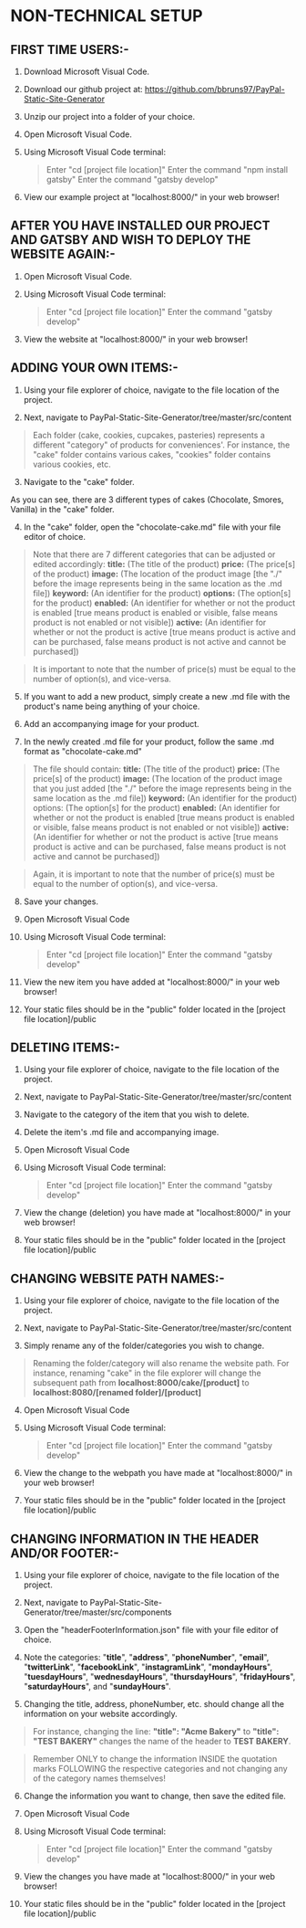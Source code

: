 ﻿# NON-TECHNICAL SETUP

## FIRST TIME USERS:-

1. Download Microsoft Visual Code.

2. Download our github project at: https://github.com/bbruns97/PayPal-Static-Site-Generator

3. Unzip our project into a folder of your choice.

4. Open Microsoft Visual Code.

5. Using Microsoft Visual Code terminal:

    >Enter "cd [project file location]"
    Enter the command "npm install gatsby"
    Enter the command "gatsby develop"

6. View our example project at "localhost:8000/" in your web browser!

## AFTER YOU HAVE INSTALLED OUR PROJECT AND GATSBY AND WISH TO DEPLOY THE WEBSITE AGAIN:-

1. Open Microsoft Visual Code.

2. Using Microsoft Visual Code terminal:

    >Enter "cd [project file location]"
    Enter the command "gatsby develop"

3. View the website at "localhost:8000/" in your web browser!

## ADDING YOUR OWN ITEMS:-

1. Using your file explorer of choice, navigate to the file location of the project.

2. Next, navigate to PayPal-Static-Site-Generator/tree/master/src/content

>Each folder (cake, cookies, cupcakes, pasteries) represents a different "category" of products for conveniences'.
For instance, the "cake" folder contains various cakes, "cookies" folder contains various cookies, etc.

3. Navigate to the "cake" folder.

As you can see, there are 3 different types of cakes (Chocolate, Smores, Vanilla) in the "cake" folder.

4. In the "cake" folder, open the "chocolate-cake.md" file with your file editor of choice.

>Note that there are 7 different categories that can be adjusted or edited accordingly:
**title:** (The title of the product)
**price:** (The price[s] of the product)
**image:** (The location of the product image [the "./" before the image represents being in the same location as the .md file])
**keyword:** (An identifier for the product)
**options:** (The option[s] for the product)
**enabled:** (An identifier for whether or not the product is enabled [true means product is enabled or visible, false means product is not enabled or not visible])
**active:** (An identifier for whether or not the product is active [true means product is active and can be purchased, false means product is not active and cannot be purchased])

>It is important to note that the number of price(s) must be equal to the number of option(s), and vice-versa.

5. If you want to add a new product, simply create a new .md file with the product's name being anything of your choice.

6. Add an accompanying image for your product.

7. In the newly created .md file for your product, follow the same .md format as "chocolate-cake.md"

>The file should contain:
**title:** (The title of the product)
**price:** (The price[s] of the product)
**image:** (The location of the product image that you just added [the "./" before the image represents being in the same location as the .md file])
**keyword:** (An identifier for the product)
options: (The option[s] for the product)
**enabled:** (An identifier for whether or not the product is enabled [true means product is enabled or visible, false means product is not enabled or not visible])
**active:** (An identifier for whether or not the product is active [true means product is active and can be purchased, false means product is not active and cannot be purchased])

>Again, it is important to note that the number of price(s) must be equal to the number of option(s), and vice-versa.

8. Save your changes.

9. Open Microsoft Visual Code

10. Using Microsoft Visual Code terminal:

    >Enter "cd [project file location]"
    Enter the command "gatsby develop"

11. View the new item you have added at "localhost:8000/" in your web browser!

12. Your static files should be in the "public" folder located in the [project file location]/public

## DELETING ITEMS:-

1. Using your file explorer of choice, navigate to the file location of the project.

2. Next, navigate to PayPal-Static-Site-Generator/tree/master/src/content

3. Navigate to the category of the item that you wish to delete.

4. Delete the item's .md file and accompanying image.

5. Open Microsoft Visual Code

6. Using Microsoft Visual Code terminal:

    >Enter "cd [project file location]"
    Enter the command "gatsby develop"

7. View the change (deletion) you have made at "localhost:8000/" in your web browser!

8. Your static files should be in the "public" folder located in the [project file location]/public

## CHANGING WEBSITE PATH NAMES:-

1. Using your file explorer of choice, navigate to the file location of the project.

2. Next, navigate to PayPal-Static-Site-Generator/tree/master/src/content

3. Simply rename any of the folder/categories you wish to change.

>Renaming the folder/category will also rename the website path.
For instance, renaming "cake" in the file explorer will change the subsequent path from
**localhost:8000/cake/[product]** to **localhost:8080/[renamed folder]/[product]**  

4. Open Microsoft Visual Code

5. Using Microsoft Visual Code terminal:

    >Enter "cd [project file location]"
    Enter the command "gatsby develop"

6. View the change to the webpath you have made at "localhost:8000/" in your web browser!

7. Your static files should be in the "public" folder located in the [project file location]/public

## CHANGING INFORMATION IN THE HEADER AND/OR FOOTER:-

1. Using your file explorer of choice, navigate to the file location of the project.

2. Next, navigate to PayPal-Static-Site-Generator/tree/master/src/components

3. Open the "headerFooterInformation.json" file with your file editor of choice.

4. Note the categories: "**title**", "**address**", "**phoneNumber**", "**email**", "**twitterLink**", "**facebookLink**", "**instagramLink**", "**mondayHours**", "**tuesdayHours**", "**wednesdayHours**", "**thursdayHours**", "**fridayHours**", "**saturdayHours**", and "**sundayHours**".

5. Changing the title, address, phoneNumber, etc. should change all the information on your website accordingly.

>For instance, changing the line:
**"title": "Acme Bakery"** to **"title": "TEST BAKERY"** changes the name of the header to **TEST BAKERY**.

>Remember ONLY to change the information INSIDE the quotation marks FOLLOWING the respective categories and not changing any of the category names themselves!

6. Change the information you want to change, then save the edited file.

7. Open Microsoft Visual Code

8. Using Microsoft Visual Code terminal:

    >Enter "cd [project file location]"
    Enter the command "gatsby develop"

9. View the changes you have made at "localhost:8000/" in your web browser!

10. Your static files should be in the "public" folder located in the [project file location]/public

